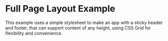 # Full Page Layout Example

 This example uses a simple stylesheet to make an app with a sticky header and footer, that can support content of any height, using CSS Grid for flexibility and convenience.
